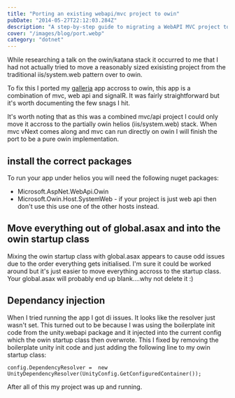```yaml
---
title: "Porting an existing webapi/mvc project to owin"
pubDate: "2014-05-27T22:12:03.284Z"
description: "A step-by-step guide to migrating a WebAPI MVC project to OWIN for improved flexibility and hosting."
cover: "/images/blog/port.webp"
category: "dotnet"
---
```


While researching a talk on the owin/katana stack it occurred to me that I had not actually tried to move a reasonably sized exisisting project from the traditional iis/system.web pattern over to owin.

To fix this I ported my [galleria](https://github.com/stevejhiggs/Galleria) app accross to owin, this app is a combination of mvc, web api and signalR. It was fairly straightforward but it's worth documenting the few snags I hit.

It's worth noting that as this was a combined mvc/api project I could only move it accross to the partially owin helios (iis/system.web) stack. When mvc vNext comes along and mvc can run directly on owin I will finish the port to be a pure owin implementation.

## install the correct packages

To run your app under helios you will need the following nuget packages:

- Microsoft.AspNet.WebApi.Owin
- Microsoft.Owin.Host.SystemWeb - if your project is just web api then don't use this use one of the other hosts instead.

## Move everything out of global.asax and into the owin startup class

Mixing the owin startup class with global.asax appears to cause odd issues due to the order everything gets initialised. I'm sure it could be worked around but it's just easier to move everything accross to the startup class. Your global.asax will probably end up blank....why not delete it :)

## Dependancy injection

When I tried running the app I got di issues. It looks like the resolver just wasn't set. This turned out to be because I was using the boilerplate init code from the unity.webapi package and it injected into the current config which the owin startup class then overwrote. This I fixed by removing the boilerplate unity init code and just adding the following line to my owin startup class:

    config.DependencyResolver =  new UnityDependencyResolver(UnityConfig.GetConfiguredContainer());

After all of this my project was up and running.
